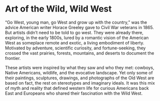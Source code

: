 # Art of the Wild, Wild West

“Go West, young man, go West and grow up with the country,” was the advice American writer Horace Greeley gave to Civil War veterans in 1865. But artists didn’t need to be told to go west. They were already there, exploring, in the early 1800s, lured by a romantic vision of the American West as someplace remote and exotic, a living embodiment of liberty. Motivated by adventure, scientific curiosity, and fortune-seeking, they crossed the vast prairies, forests, mountains, and deserts to document the frontier.

These artists were inspired by what they saw and who they met: cowboys, Native Americans, wildlife, and the evocative landscape. Yet only some of their paintings, sculptures, drawings, and photographs of the Old West are based on fact, the rest on stereotypes and imaginary ideals. It was this mix of myth and reality that defined western life for curious Americans back East and Europeans who shared their fascination with the Wild West.


